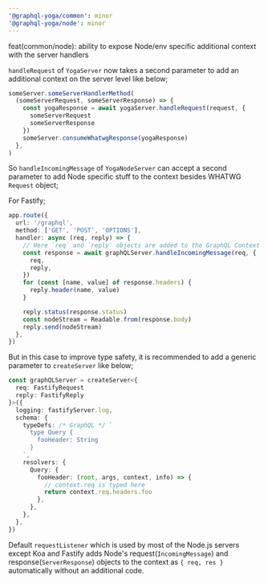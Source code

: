 ```yaml
---
'@graphql-yoga/common': minor
'@graphql-yoga/node': minor
---
```


feat(common/node): ability to expose Node/env specific additional context with the server handlers

`handleRequest` of `YogaServer` now takes a second parameter to add an additional context on the server level like below;

```ts
someServer.someServerHandlerMethod(
  (someServerRequest, someServerResponse) => {
    const yogaResponse = await yogaServer.handleRequest(request, {
      someServerRequest
      someServerResponse
    })
    someServer.consumeWhatwgResponse(yogaResponse)
  },
)
```

So `handleIncomingMessage` of `YogaNodeServer` can accept a second parameter to add Node specific stuff to the context besides WHATWG `Request` object;

For Fastify;

```ts
app.route({
  url: '/graphql',
  method: ['GET', 'POST', 'OPTIONS'],
  handler: async (req, reply) => {
    // Here `req` and `reply` objects are added to the GraphQL Context
    const response = await graphQLServer.handleIncomingMessage(req, {
      req,
      reply,
    })
    for (const [name, value] of response.headers) {
      reply.header(name, value)
    }

    reply.status(response.status)
    const nodeStream = Readable.from(response.body)
    reply.send(nodeStream)
  },
})
```

But in this case to improve type safety, it is recommended to add a generic parameter to `createServer` like below;

```ts
const graphQLServer = createServer<{
  req: FastifyRequest
  reply: FastifyReply
}>({
  logging: fastifyServer.log,
  schema: {
    typeDefs: /* GraphQL */ `
      type Query {
        fooHeader: String
      }
    `,
    resolvers: {
      Query: {
        fooHeader: (root, args, context, info) => {
          // context.req is typed here
          return context.req.headers.foo
        },
      },
    },
  },
})
```

Default `requestListener` which is used by most of the Node.js servers except Koa and Fastify adds Node's request(`IncomingMessage`) and response(`ServerResponse`) objects to the context as `{ req, res }` automatically without an additional code.
